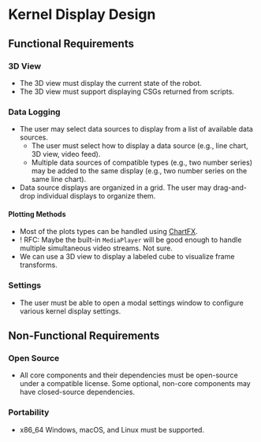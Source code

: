 # Kernel Display Design

## Functional Requirements

### 3D View

- The 3D view must display the current state of the robot.
- The 3D view must support displaying CSGs returned from scripts.

### Data Logging

- The user may select data sources to display from a list of available data sources.
  - The user must select how to display a data source (e.g., line chart, 3D view, video feed).
  - Multiple data sources of compatible types (e.g., two number series) may be added to the same display (e.g., two number series on the same line chart).
- Data source displays are organized in a grid. The user may drag-and-drop individual displays to organize them.

#### Plotting Methods

- Most of the plots types can be handled using [ChartFX](https://github.com/GSI-CS-CO/chart-fx).
- ! RFC: Maybe the built-in `MediaPlayer` will be good enough to handle multiple simultaneous video streams. Not sure.
- We can use a 3D view to display a labeled cube to visualize frame transforms.

### Settings

- The user must be able to open a modal settings window to configure various kernel display settings.

## Non-Functional Requirements

### Open Source

- All core components and their dependencies must be open-source under a compatible license. Some optional, non-core components may have closed-source dependencies.

### Portability

- x86_64 Windows, macOS, and Linux must be supported.
